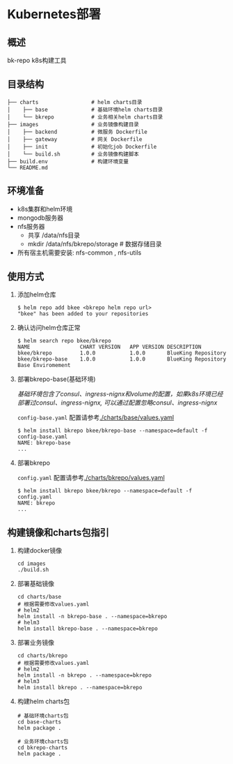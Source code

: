 # Kubernetes部署
## 概述
bk-repo k8s构建工具

## 目录结构
```              
├── charts                 # helm charts目录
│    ├── base              # 基础环境helm charts目录
│    └── bkrepo            # 业务相关helm charts目录
├── images                 # 业务镜像构建目录
│    ├── backend           # 微服务 Dockerfile
│    ├── gateway           # 网关 Dockerfile
│    ├── init              # 初始化job Dockerfile
│    └── build.sh          # 业务镜像构建脚本
├── build.env              # 构建环境变量
└── README.md 
```

## 环境准备
- k8s集群和helm环境
- mongodb服务器
- nfs服务器
    - 共享 /data/nfs目录 
    - mkdir /data/nfs/bkrepo/storage # 数据存储目录
- 所有宿主机需要安装: nfs-common , nfs-utils

## 使用方式

1. 添加helm仓库
    ```shell
    $ helm repo add bkee <bkrepo helm repo url>
    "bkee" has been added to your repositories
    ```

2. 确认访问helm仓库正常
    ```shell
    $ helm search repo bkee/bkrepo
    NAME            	CHART VERSION	APP VERSION	DESCRIPTION
    bkee/bkrepo     	1.0.0        	1.0.0      	BlueKing Repository
    bkee/bkrepo-base	1.0.0        	1.0.0      	BlueKing Repository Base Enviromement
    ```

3. 部署bkrepo-base(基础环境)

    *基础环境包含了consul、ingress-nignx和volume的配置，如果k8s环境已经部署过consul、ingress-nignx, 可以通过配置忽略consul、ingress-nignx*

    `config-base.yaml` 配置请参考[./charts/base/values.yaml](./charts/base/values.yaml)

    ```shell
    $ helm install bkrepo bkee/bkrepo-base --namespace=default -f config-base.yaml
    NAME: bkrepo-base
    ...
    ```

4. 部署bkrepo

    `config.yaml` 配置请参考[./charts/bkrepo/values.yaml](./charts/bkrepo/values.yaml)

    ```shell
    $ helm install bkrepo bkee/bkrepo --namespace=default -f config.yaml
    NAME: bkrepo
    ...
    ```

## 构建镜像和charts包指引

1. 构建docker镜像
    ```shell script
    cd images
    ./build.sh
    ```

2. 部署基础镜像
    ```shell script
    cd charts/base
    # 根据需要修改values.yaml
    # helm2
    helm install -n bkrepo-base . --namespace=bkrepo
    # helm3
    helm install bkrepo-base . --namespace=bkrepo
    ```

3. 部署业务镜像
    ```shell script
    cd charts/bkrepo
    # 根据需要修改values.yaml
    # helm2
    helm install -n bkrepo . --namespace=bkrepo
    # helm3
    helm install bkrepo . --namespace=bkrepo
    ```

4. 构建helm charts包
    ```shell script
    # 基础环境charts包
    cd base-charts
    helm package .

    # 业务环境charts包
    cd bkrepo-charts
    helm package .
    ```